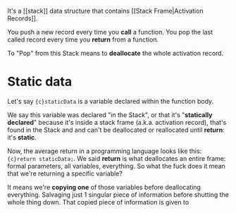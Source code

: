 It's a [[stack]] data structure that contains [[Stack Frame|Activation Records]].

You push a new record every time you **call** a function.
You pop the last called record every time you **return** from a function.

To "Pop" from this Stack means to **deallocate** the whole activation record.

# Static data

Let's say `{c}staticData` is a variable declared within the function body.

We say this variable was declared "in the Stack", or that it's "**statically declared**" because it's inside a stack frame (a.k.a. activation record), that's found in the Stack and and can't be deallocated or reallocated until **return**: it's **static**.

Now, the average return in a programming language looks like this: `{c}return staticData;`.
We said **return** is what deallocates an entire frame: formal parameters, all variables, everything.
So what the fuck does it mean that we're returning a specific variable?

It means we're **copying one** of those variables before deallocating everything. Salvaging just 1 singular piece of information before shutting the whole thing down. That copied piece of information is given to 
